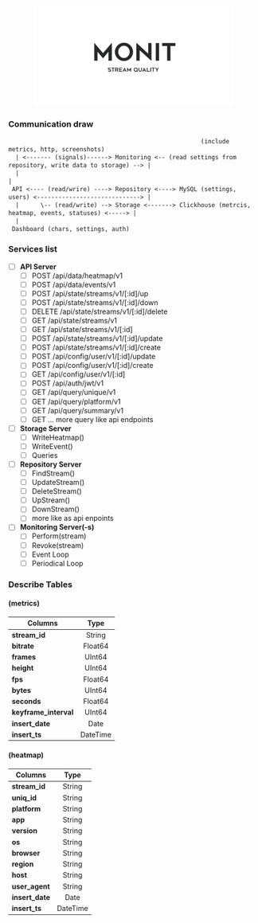<div align="center">
  <img width="400" height="200" src="https://github.com/zikwall/monit/blob/master/images/1.png">
</div>

### Communication draw

```shell
                                                      (include metrics, http, screenshots)
  | <------- (signals)------> Monitoring <-- (read settings from repository, write data to storage) --> |
  |                                                                                                     |
 API <---- (read/wrire) ----> Repository <----> MySQL (settings, users) <-----------------------------> |
  |      \-- (read/write) --> Storage <-------> Clickhouse (metrcis, heatmap, events, statuses) <-----> |
  |    
 Dashboard (chars, settings, auth)
```

### Services list

- [ ] **API Server**
  - [ ] POST /api/data/heatmap/v1
  - [ ] POST /api/data/events/v1
  - [ ] POST /api/state/streams/v1/[:id]/up
  - [ ] POST /api/state/streams/v1/[:id]/down
  - [ ] DELETE /api/state/streams/v1/[:id]/delete
  - [ ] GET  /api/state/streams/v1
  - [ ] GET  /api/state/streams/v1/[:id]
  - [ ] POST /api/state/streams/v1/[:id]/update
  - [ ] POST /api/state/streams/v1/[:id]/create
  - [ ] POST /api/config/user/v1/[:id]/update
  - [ ] POST /api/config/user/v1/[:id]/create
  - [ ] GET  /api/config/user/v1/[:id]
  - [ ] POST /api/auth/jwt/v1
  - [ ] GET  /api/query/unique/v1
  - [ ] GET  /api/query/platform/v1
  - [ ] GET  /api/query/summary/v1
  - [ ] GET  ... more query like api endpoints
- [ ] **Storage Server**
  - [ ] WriteHeatmap()
  - [ ] WriteEvent()
  - [ ] Queries
- [ ] **Repository Server**
  - [ ] FindStream()
  - [ ] UpdateStream()
  - [ ] DeleteStream()
  - [ ] UpStream()
  - [ ] DownStream()
  - [ ] more like as api enpoints
- [ ] **Monitoring Server(-s)**
  - [ ] Perform(stream)
  - [ ] Revoke(stream)
  - [ ] Event Loop
  - [ ] Periodical Loop

### Describe Tables 

#### (metrics)

| Columns               |     Type      |
|-----------------------|:-------------:|
| **stream_id**         | String        | 
| **bitrate**           | Float64       |   
| **frames**            | UInt64        |   
| **height**            | UInt64        |   
| **fps**               | Float64       |    
| **bytes**             | UInt64        |    
| **seconds**           | Float64       |    
| **keyframe_interval** | UInt64        |    
| **insert_date**       | Date          |    
| **insert_ts**         | DateTime      |

#### (heatmap)

| Columns               |     Type      |
|-----------------------|:-------------:|
| **stream_id**         | String        |
| **uniq_id**           | String        |
| **platform**          | String        |   
| **app**               | String        |   
| **version**           | String        |   
| **os**                | String        |    
| **browser**           | String        |    
| **region**            | String        |    
| **host**              | String        |    
| **user_agent**        | String        |  
| **insert_date**       | Date          |    
| **insert_ts**         | DateTime      |
